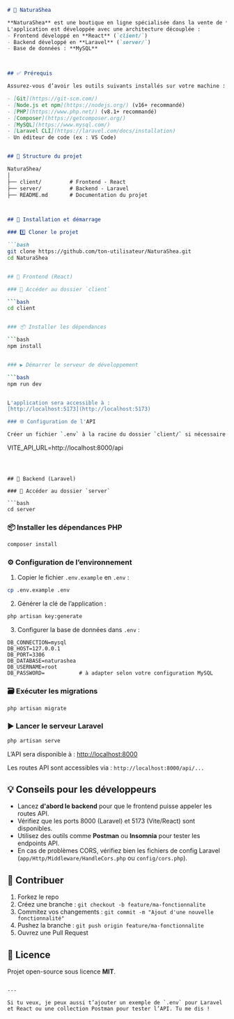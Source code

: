 

```markdown
# 🌿 NaturaShea

**NaturaShea** est une boutique en ligne spécialisée dans la vente de **beurre de karité naturel**.  
L'application est développée avec une architecture découplée :  
- Frontend développé en **React** (`client/`)  
- Backend développé en **Laravel** (`server/`)  
- Base de données : **MySQL**



## ✅ Prérequis

Assurez-vous d’avoir les outils suivants installés sur votre machine :

- [Git](https://git-scm.com/)
- [Node.js et npm](https://nodejs.org/) (v16+ recommandé)
- [PHP](https://www.php.net/) (v8.1+ recommandé)
- [Composer](https://getcomposer.org/)
- [MySQL](https://www.mysql.com/)
- [Laravel CLI](https://laravel.com/docs/installation)
- Un éditeur de code (ex : VS Code)


## 📁 Structure du projet

NaturaShea/
│
├── client/         # Frontend - React
├── server/         # Backend - Laravel
├── README.md       # Documentation du projet



## 🚀 Installation et démarrage

### 1️⃣ Cloner le projet

```bash
git clone https://github.com/ton-utilisateur/NaturaShea.git
cd NaturaShea


## 🔵 Frontend (React)

### 📂 Accéder au dossier `client`

```bash
cd client


### 📦 Installer les dépendances

```bash
npm install


### ▶️ Démarrer le serveur de développement

```bash
npm run dev


L'application sera accessible à :
[http://localhost:5173](http://localhost:5173)

### 🌐 Configuration de l'API

Créer un fichier `.env` à la racine du dossier `client/` si nécessaire :

```
VITE_API_URL=http://localhost:8000/api
```



## 🔴 Backend (Laravel)

### 📂 Accéder au dossier `server`

```bash
cd server
```

### 📦 Installer les dépendances PHP

```bash
composer install
```

### ⚙️ Configuration de l’environnement

1. Copier le fichier `.env.example` en `.env` :

```bash
cp .env.example .env
```

2. Générer la clé de l’application :

```bash
php artisan key:generate
```

3. Configurer la base de données dans `.env` :

```
DB_CONNECTION=mysql
DB_HOST=127.0.0.1
DB_PORT=3306
DB_DATABASE=naturashea
DB_USERNAME=root
DB_PASSWORD=           # à adapter selon votre configuration MySQL
```

### 🗃️ Exécuter les migrations

```bash
php artisan migrate
```

### ▶️ Lancer le serveur Laravel

```bash
php artisan serve
```

L’API sera disponible à :
[http://localhost:8000](http://localhost:8000)

Les routes API sont accessibles via :
`http://localhost:8000/api/...`



## 💡 Conseils pour les développeurs

* Lancez **d'abord le backend** pour que le frontend puisse appeler les routes API.
* Vérifiez que les ports 8000 (Laravel) et 5173 (Vite/React) sont disponibles.
* Utilisez des outils comme **Postman** ou **Insomnia** pour tester les endpoints API.
* En cas de problèmes CORS, vérifiez bien les fichiers de config Laravel (`app/Http/Middleware/HandleCors.php` ou `config/cors.php`).



## 🤝 Contribuer

1. Forkez le repo
2. Créez une branche : `git checkout -b feature/ma-fonctionnalite`
3. Commitez vos changements : `git commit -m "Ajout d'une nouvelle fonctionnalité"`
4. Pushez la branche : `git push origin feature/ma-fonctionnalite`
5. Ouvrez une Pull Request



## 📄 Licence

Projet open-source sous licence **MIT**.

```

---

Si tu veux, je peux aussi t’ajouter un exemple de `.env` pour Laravel et React ou une collection Postman pour tester l’API. Tu me dis !
```
